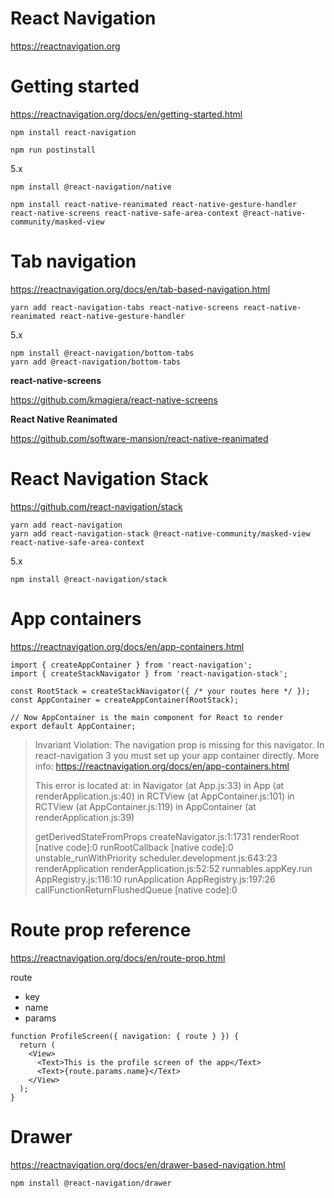 # React Navigation #

https://reactnavigation.org


# Getting started #

https://reactnavigation.org/docs/en/getting-started.html

```
npm install react-navigation
```

```
npm run postinstall
```

5.x

```
npm install @react-navigation/native
```

```
npm install react-native-reanimated react-native-gesture-handler react-native-screens react-native-safe-area-context @react-native-community/masked-view
```

# Tab navigation #

https://reactnavigation.org/docs/en/tab-based-navigation.html

```
yarn add react-navigation-tabs react-native-screens react-native-reanimated react-native-gesture-handler 
```

5.x

```
npm install @react-navigation/bottom-tabs
yarn add @react-navigation/bottom-tabs
```

**react-native-screens**

https://github.com/kmagiera/react-native-screens

**React Native Reanimated**

https://github.com/software-mansion/react-native-reanimated


# React Navigation Stack #

https://github.com/react-navigation/stack

```
yarn add react-navigation
yarn add react-navigation-stack @react-native-community/masked-view react-native-safe-area-context
```

5.x

```
npm install @react-navigation/stack
```

# App containers #

https://reactnavigation.org/docs/en/app-containers.html

```
import { createAppContainer } from 'react-navigation';
import { createStackNavigator } from 'react-navigation-stack';

const RootStack = createStackNavigator({ /* your routes here */ });
const AppContainer = createAppContainer(RootStack);

// Now AppContainer is the main component for React to render
export default AppContainer;
```

> Invariant Violation: The navigation prop is missing for this navigator. In react-navigation 3 you must set up your app container directly. More info: https://reactnavigation.org/docs/en/app-containers.html
>
> This error is located at:
>     in Navigator (at App.js:33)
>     in App (at renderApplication.js:40)
>     in RCTView (at AppContainer.js:101)
>     in RCTView (at AppContainer.js:119)
>     in AppContainer (at renderApplication.js:39)
>
> getDerivedStateFromProps
>     createNavigator.js:1:1731
> renderRoot
>     [native code]:0
> runRootCallback
>     [native code]:0
> unstable_runWithPriority
>     scheduler.development.js:643:23
> renderApplication
>     renderApplication.js:52:52
> runnables.appKey.run
>     AppRegistry.js:116:10
> runApplication
>     AppRegistry.js:197:26
> callFunctionReturnFlushedQueue
>     [native code]:0



# Route prop reference #

https://reactnavigation.org/docs/en/route-prop.html

route
* key
* name
* params


```
function ProfileScreen({ navigation: { route } }) {
  return (
    <View>
      <Text>This is the profile screen of the app</Text>
      <Text>{route.params.name}</Text>
    </View>
  );
}
```


# Drawer #

https://reactnavigation.org/docs/en/drawer-based-navigation.html

```
npm install @react-navigation/drawer
```
